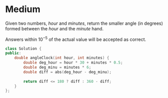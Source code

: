 # Medium

Given two numbers, $hour$ and $minutes$, return the smaller angle (in degrees) formed between the $hour$ and the $minute$ hand.

Answers within $10^{-5}$ of the actual value will be accepted as correct.

```cpp
class Solution {
public:
    double angleClock(int hour, int minutes) {
        double deg_hour = hour * 30 + minutes * 0.5;
        double deg_minu = minutes * 6;
        double diff = abs(deg_hour - deg_minu);
        
        return diff <= 180 ? diff : 360 - diff;
    }
};
```
